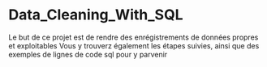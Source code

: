 # Data_Cleaning_With_SQL
Le but de ce projet est de rendre des enrégistrements de données propres et exploitables
Vous y trouverz également les étapes suivies, ainsi que des exemples de lignes de code sql pour y parvenir
